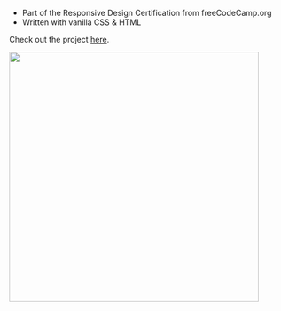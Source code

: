 - Part of the Responsive Design Certification from freeCodeCamp.org
- Written with vanilla CSS & HTML

Check out the project [here](https://inomniaparatus-wd.github.io/FCC-Survey-Form/).

<img src="https://user-images.githubusercontent.com/78725314/224529793-f71bed93-8c4e-49ac-b9d7-8b6615097a6d.png" width=450px/>
